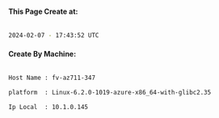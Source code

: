 
   
#### This Page Create at:

```bash

2024-02-07 - 17:43:52 UTC

```

#### Create By Machine:

```bash

Host Name : fv-az711-347

platform  : Linux-6.2.0-1019-azure-x86_64-with-glibc2.35

Ip Local  : 10.1.0.145

```

